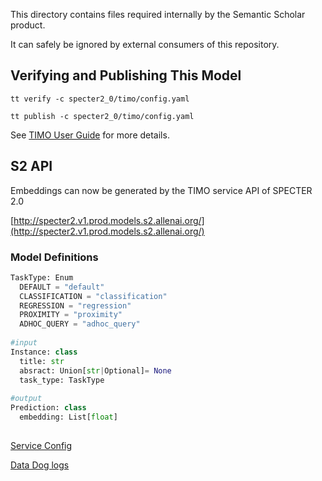 This directory contains files required internally by the
Semantic Scholar product.

It can safely be ignored by external consumers of this repository.


## Verifying and Publishing This Model

```
tt verify -c specter2_0/timo/config.yaml
```

```
tt publish -c specter2_0/timo/config.yaml
```

See [TIMO User Guide](https://github.com/allenai/timo/blob/main/docs/timo-tools/userguide.md) for
more details.

## S2 API
Embeddings can now be generated by the TIMO service API of SPECTER 2.0

[http://specter2.v1.prod.models.s2.allenai.org/](http://specter2.v1.prod.models.s2.allenai.org/)

### Model Definitions
```python
TaskType: Enum
  DEFAULT = "default"
  CLASSIFICATION = "classification"
  REGRESSION = "regression"
  PROXIMITY = "proximity"
  ADHOC_QUERY = "adhoc_query"
  
#input
Instance: class
  title: str
  absract: Union[str|Optional]= None
  task_type: TaskType
  
#output  
Prediction: class
  embedding: List[float]
  
 ```
 
 
 [Service Config](https://github.com/allenai/timo/tree/main/timo_services/configs)
 
 [Data Dog logs](https://app.datadoghq.com/logs?query=service%3Aspecter2-v1&cols=host%2Cservice&index=%2A&messageDisplay=inline&stream_sort=time%2Cdesc&viz=stream&from_ts=1676922067796&to_ts=1676922967796&live=true)
  
